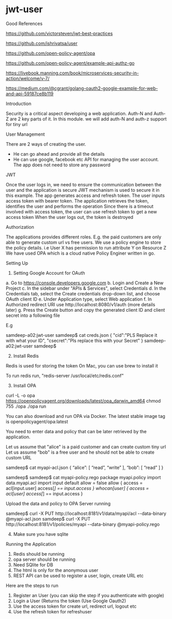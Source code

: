 # jwt-user

Good References

https://github.com/victorsteven/jwt-best-practices

https://github.com/ishrivatsa/user

https://github.com/open-policy-agent/opa

https://github.com/open-policy-agent/example-api-authz-go

https://livebook.manning.com/book/microservices-security-in-action/welcome/v-7/

https://medium.com/@cgrant/golang-oauth2-google-example-for-web-and-api-59187ce8b119

Introduction

Security is a critical aspect developing a web application. Auth-N and Auth-Z are 2 key parts of it. 
In this module. we will add auth-N and auth-z support for tiny url

User Management

There are 2 ways of creating the user. 
- He can go ahead and provide all the details
- He can use google, facebook etc API for managing the user account. The app does not need to store any password

JWT

Once the user logs in, we need to ensure the communication between the user and the application is secure
JWT mechanism is used to secure it in this example. The app generates access and refresh token. 
The user inputs access token with bearer token. The application retrieves the token, identifies the user and performs the operation
Since there is a timeout involved with access token, the user can use refresh token to get a new access token
When the user logs out, the token is destroyed

Authorization

The applications provides different roles. E.g. the paid customers are only able to generate custom url vs free users.
We use a policy engine to store the policy details. i.e User X has permission to run attribute Y on Resource Z
We have used OPA which is a cloud native Policy Enginer written in go.

Setting Up

1. Setting Google Account for OAuth

a. Go to https://console.developers.google.com
b. Login and Create a New Project
c. In the sidebar under "APIs & Services", select Credentials
d. In the Credentials tab, select the Create credentials drop-down list, and choose OAuth client ID
e. Under Application type, select Web application
f. In Authorized redirect URI use http://localhost:8080/v1/auth (more details later)
g. Press the Create button and copy the generated client ID and client secret into a following file

E.g 

samdeep-a02:jwt-user samdeep$ cat creds.json 
{
  "cid":"PLS Replace it with what your ID",
  "csecret":"Pls replace this with your Secret"
}
samdeep-a02:jwt-user samdeep$ 

2. Install Redis

Redis is used for storing the token
On Mac, you can use brew to install it

To run redis run, "redis-server /usr/local/etc/redis.conf"

3. Install OPA

curl -L -o opa https://openpolicyagent.org/downloads/latest/opa_darwin_amd64
chmod 755 ./opa
./opa run

You can also download and run OPA via Docker. The latest stable image tag is openpolicyagent/opa:latest

You need to enter data and policy that can be later retrieved by the application.

Let us assume that "alice" is a paid customer and can create custom tiny url
Let us assume "bob" is a free user and he should not be able to create custom URL

samdeep$ cat myapi-acl.json 
{
 “alice”: [
  “read”,
  “write”
 ],
 “bob”: [
  “read”
 ]
}

samdeep$
samdeep$ cat myapi-policy.rego 
package myapi.policy
import data.myapi.acl
import input
default allow = false
allow {
    access = acl[input.user]
    access[_] == input.access
}
whocan[user] {
    access = acl[user]
    access[_] == input.access
}

Upload the data and policy to OPA Server running

samdeep$ curl -X PUT http://localhost:8181/v1/data/myapi/acl --data-binary @myapi-acl.json
samdeep$ curl -X PUT http://localhost:8181/v1/policies/myapi --data-binary @myapi-policy.rego

4. Make sure you have sqlite

Running the Application

1. Redis should be running
2. opa server should be running
2. Need SQlite for DB
3. The html is only for the anonymous user
4. REST API can be used to register a user, login, create URL etc

Here are the steps to run

1. Register an User (you can skip the step if you authenticate with google)
2. Login a User (Returns the token (Use Google Oauth2)
3. Use the access token for create url, redirect url, logout etc
4. Use the refresh token for refreshuser
